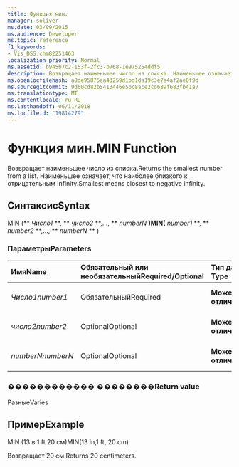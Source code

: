 ```yaml
---
title: Функция мин.
manager: soliver
ms.date: 03/09/2015
ms.audience: Developer
ms.topic: reference
f1_keywords:
- Vis_DSS.chm82251463
localization_priority: Normal
ms.assetid: b945b7c2-153f-2fc3-b768-1e975254ddf5
description: Возвращает наименьшее число из списка. Наименьшее означает, что наиболее близкого к отрицательным infinity.
ms.openlocfilehash: a0de95875ea43259d1bd1da19c3e7a4af2ae0f9d
ms.sourcegitcommit: 9d60cd82b5413446e5bc8ace2cd689f683fb41a7
ms.translationtype: MT
ms.contentlocale: ru-RU
ms.lasthandoff: 06/11/2018
ms.locfileid: "19814279"
---
```

# <a name="min-function"></a><span data-ttu-id="4073e-104">Функция мин.</span><span class="sxs-lookup"><span data-stu-id="4073e-104">MIN Function</span></span>

<span data-ttu-id="4073e-105">Возвращает наименьшее число из списка.</span><span class="sxs-lookup"><span data-stu-id="4073e-105">Returns the smallest number from a list.</span></span> <span data-ttu-id="4073e-106">Наименьшее означает, что наиболее близкого к отрицательным infinity.</span><span class="sxs-lookup"><span data-stu-id="4073e-106">Smallest means closest to negative infinity.</span></span>
  
## <a name="syntax"></a><span data-ttu-id="4073e-107">Синтаксис</span><span class="sxs-lookup"><span data-stu-id="4073e-107">Syntax</span></span>

<span data-ttu-id="4073e-108">MIN (** *Число1* **, ** *число2* **,..., ** *numberN* **)</span><span class="sxs-lookup"><span data-stu-id="4073e-108">MIN(** *number1* **, ** *number2* **,..., ** *numberN* ** )</span></span> 
  
### <a name="parameters"></a><span data-ttu-id="4073e-109">Параметры</span><span class="sxs-lookup"><span data-stu-id="4073e-109">Parameters</span></span>

|<span data-ttu-id="4073e-110">**Имя**</span><span class="sxs-lookup"><span data-stu-id="4073e-110">**Name**</span></span>|<span data-ttu-id="4073e-111">**Обязательный или необязательный**</span><span class="sxs-lookup"><span data-stu-id="4073e-111">**Required/Optional**</span></span>|<span data-ttu-id="4073e-112">**Тип данных**</span><span class="sxs-lookup"><span data-stu-id="4073e-112">**Data Type**</span></span>|<span data-ttu-id="4073e-113">**Описание**</span><span class="sxs-lookup"><span data-stu-id="4073e-113">**Description**</span></span>|
|:-----|:-----|:-----|:-----|
| <span data-ttu-id="4073e-114">_Число1_</span><span class="sxs-lookup"><span data-stu-id="4073e-114">_number1_</span></span> <br/> |<span data-ttu-id="4073e-115">Обязательный</span><span class="sxs-lookup"><span data-stu-id="4073e-115">Required</span></span>  <br/> |<span data-ttu-id="4073e-116">**Может отличаться**</span><span class="sxs-lookup"><span data-stu-id="4073e-116">**Varies**</span></span> <br/> |<span data-ttu-id="4073e-117">Первый номер в списке.</span><span class="sxs-lookup"><span data-stu-id="4073e-117">The first number in the list.</span></span>  <br/> |
| <span data-ttu-id="4073e-118">_число2_</span><span class="sxs-lookup"><span data-stu-id="4073e-118">_number2_</span></span> <br/> |<span data-ttu-id="4073e-119">Optional</span><span class="sxs-lookup"><span data-stu-id="4073e-119">Optional</span></span>  <br/> |<span data-ttu-id="4073e-120">**Может отличаться**</span><span class="sxs-lookup"><span data-stu-id="4073e-120">**Varies**</span></span> <br/> | <span data-ttu-id="4073e-121">Второй номер в списке.</span><span class="sxs-lookup"><span data-stu-id="4073e-121">The second number in the list.</span></span>  <br/> |
| <span data-ttu-id="4073e-122">_numberN_</span><span class="sxs-lookup"><span data-stu-id="4073e-122">_numberN_</span></span> <br/> |<span data-ttu-id="4073e-123">Optional</span><span class="sxs-lookup"><span data-stu-id="4073e-123">Optional</span></span>  <br/> |<span data-ttu-id="4073e-124">**Может отличаться**</span><span class="sxs-lookup"><span data-stu-id="4073e-124">**Varies**</span></span> <br/> |<span data-ttu-id="4073e-125">N-й номер в списке.</span><span class="sxs-lookup"><span data-stu-id="4073e-125">The nth number in the list.</span></span>  <br/> |
   
### <a name="return-value"></a><span data-ttu-id="4073e-126">������������ ��������</span><span class="sxs-lookup"><span data-stu-id="4073e-126">Return value</span></span>

<span data-ttu-id="4073e-127">Разные</span><span class="sxs-lookup"><span data-stu-id="4073e-127">Varies</span></span>
  
## <a name="example"></a><span data-ttu-id="4073e-128">Пример</span><span class="sxs-lookup"><span data-stu-id="4073e-128">Example</span></span>

<span data-ttu-id="4073e-129">MIN (13 в 1 ft 20 см)</span><span class="sxs-lookup"><span data-stu-id="4073e-129">MIN(13 in,1 ft, 20 cm)</span></span> 
  
<span data-ttu-id="4073e-130">Возвращает 20 см.</span><span class="sxs-lookup"><span data-stu-id="4073e-130">Returns 20 centimeters.</span></span> 
  

